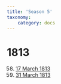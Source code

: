 ```yaml
---
title: 'Season 5'
taxonomy:
    category: docs
---
```


# 1813

58. [17 March 1813](meeting-58)
59. [31 March 1813](meeting-59)